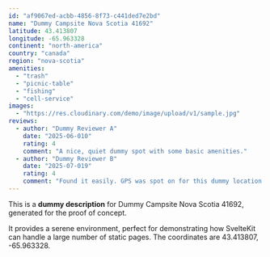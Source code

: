 ```yaml
---
id: "af9067ed-acbb-4856-8f73-c441ded7e2bd"
name: "Dummy Campsite Nova Scotia 41692"
latitude: 43.413807
longitude: -65.963328
continent: "north-america"
country: "canada"
region: "nova-scotia"
amenities:
  - "trash"
  - "picnic-table"
  - "fishing"
  - "cell-service"
images:
  - "https://res.cloudinary.com/demo/image/upload/v1/sample.jpg"
reviews:
  - author: "Dummy Reviewer A"
    date: "2025-06-010"
    rating: 4
    comment: "A nice, quiet dummy spot with some basic amenities."
  - author: "Dummy Reviewer B"
    date: "2025-07-019"
    rating: 4
    comment: "Found it easily. GPS was spot on for this dummy location."
---
```


This is a **dummy description** for Dummy Campsite Nova Scotia 41692, generated for the proof of concept.

It provides a serene environment, perfect for demonstrating how SvelteKit can handle a large number of static pages. The coordinates are 43.413807, -65.963328.
